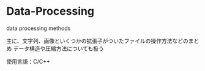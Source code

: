 # Data-Processing
data processing methods

主に、文字列、画像といくつかの拡張子がついたファイルの操作方法などのまとめ
データ構造や圧縮方法についても扱う

使用言語：C/C++

